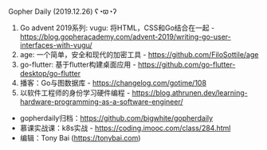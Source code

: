 Gopher Daily (2019.12.26) ʕ◔ϖ◔ʔ

1. Go advent 2019系列: vugu: 将HTML，CSS和Go结合在一起 - https://blog.gopheracademy.com/advent-2019/writing-go-user-interfaces-with-vugu/
2. age: 一个简单，安全和现代的加密工具 - https://github.com/FiloSottile/age
3. go-flutter: 基于flutter构建桌面应用 - https://github.com/go-flutter-desktop/go-flutter
4. 播客：Go与图数据库 - https://changelog.com/gotime/108
5. 以软件工程师的身份学习硬件编程 - https://blog.athrunen.dev/learning-hardware-programming-as-a-software-engineer/

* gopherdaily归档：https://github.com/bigwhite/gopherdaily
* 慕课实战课：k8s实战 - https://coding.imooc.com/class/284.html
* 编辑：Tony Bai (https://tonybai.com)
